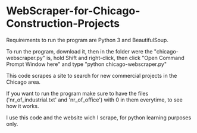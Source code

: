 # WebScraper-for-Chicago-Construction-Projects

Requirements to run the program are Python 3 and BeautifulSoup.

To run the program, download it, then in the folder were the "chicago-webscraper.py" is, hold Shift and right-click, then click "Open Command Prompt Window here" and type "python chicago-webscraper.py"

This code scrapes a site to search for new commercial projects in the Chicago area. 

If you want to run the program make sure to have the files ('nr_of_industrial.txt' and 'nr_of_office') with 0 in them everytime, to see how it works.

I use this code and the website wich I scrape, for python learning purposes only.
